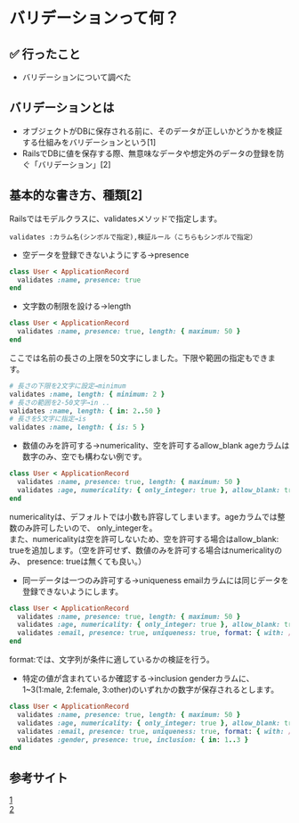 # バリデーションって何？

## ✅ 行ったこと

- バリデーションについて調べた

## バリデーションとは

- オブジェクトがDBに保存される前に、そのデータが正しいかどうかを検証する仕組みをバリデーションという[1]
- RailsでDBに値を保存する際、無意味なデータや想定外のデータの登録を防ぐ「バリデーション」[2]

## 基本的な書き方、種類[2]

Railsではモデルクラスに、validatesメソッドで指定します。<br>
```
validates :カラム名(シンボルで指定),検証ルール（こちらもシンボルで指定）
```

- 空データを登録できないようにする→presence
```ruby:user.rb
class User < ApplicationRecord
  validates :name, presence: true
end
```

- 文字数の制限を設ける→length
```ruby:user.rb
class User < ApplicationRecord
  validates :name, presence: true, length: { maximum: 50 }
end
```
ここでは名前の長さの上限を50文字にしました。下限や範囲の指定もできます。<br>
```ruby
# 長さの下限を2文字に設定→minimum
validates :name, length: { minimum: 2 }
# 長さの範囲を2-50文字→in .. 
validates :name, length: { in: 2..50 }
# 長さを5文字に指定→is
validates :name, length: { is: 5 }
```

- 数値のみを許可する→numericality、空を許可するallow_blank
ageカラムは数字のみ、空でも構わない例です。
```ruby:user.rb
class User < ApplicationRecord
  validates :name, presence: true, length: { maximum: 50 }
  validates :age, numericality: { only_integer: true }, allow_blank: true
end
```
numericalityは、デフォルトでは小数も許容してしまいます。ageカラムでは整数のみ許可したいので、 only_integerを。<br>
また、numericalityは空を許可しないため、空を許可する場合はallow_blank: trueを追加します。（空を許可せず、数値のみを許可する場合はnumericalityのみ、 presence: trueは無くても良い。）

- 同一データは一つのみ許可する→uniqueness
emailカラムには同じデータを登録できないようにします。<br>
```ruby:user.rb
class User < ApplicationRecord
  validates :name, presence: true, length: { maximum: 50 }
  validates :age, numericality: { only_integer: true }, allow_blank: true
  validates :email, presence: true, uniqueness: true, format: { with: /\A([^@\s]+)@((?:[-a-z0-9]+\.)+[a-z]{2,})\Z/i}
end
```
format:では、文字列が条件に適しているかの検証を行う。

- 特定の値が含まれているか確認する→inclusion
genderカラムに、1~3(1:male, 2:female, 3:other)のいずれかの数字が保存されるとします。
```ruby:user.rb
class User < ApplicationRecord
  validates :name, presence: true, length: { maximum: 50 }
  validates :age, numericality: { only_integer: true }, allow_blank: true
  validates :email, presence: true, uniqueness: true, format: { with: /\A([^@\s]+)@((?:[-a-z0-9]+\.)+[a-z]{2,})\Z/i}
  validates :gender, presence: true, inclusion: { in: 1..3 }
end
```

## 参考サイト
[1](https://qiita.com/h1kita/items/772b81a1cc066e67930e)<br>
[2](https://qiita.com/clbcl226/items/af336ff06bfba4dacfd9)<br>
